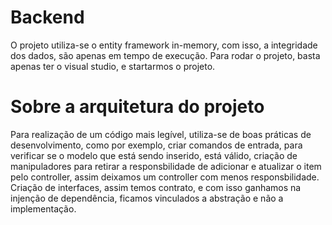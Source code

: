 # Backend
  O projeto utiliza-se o entity framework in-memory, com isso, a integridade dos dados, são apenas em tempo de execução.
  Para rodar o projeto, basta apenas ter o visual studio, e startarmos o projeto.
 
 # Sobre a arquitetura do projeto
 Para realização de um código mais legível, utiliza-se de boas práticas de desenvolvimento, como por exemplo, criar comandos de entrada, para verificar se o modelo
 que está sendo inserido, está válido, criação de manipuladores para retirar a responsbilidade de adicionar e atualizar o item pelo controller,
 assim deixamos um controller com menos responsbilidade. Criação de interfaces, assim temos contrato, e com isso ganhamos na injenção de dependência, 
 ficamos vinculados a abstração e não a implementação.
 
  
  
  

